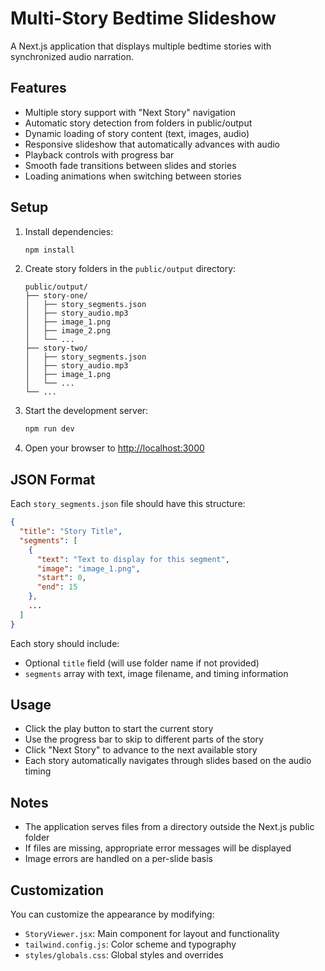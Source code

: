 # Multi-Story Bedtime Slideshow

A Next.js application that displays multiple bedtime stories with synchronized audio narration.

## Features

- Multiple story support with "Next Story" navigation
- Automatic story detection from folders in public/output
- Dynamic loading of story content (text, images, audio)
- Responsive slideshow that automatically advances with audio
- Playback controls with progress bar
- Smooth fade transitions between slides and stories
- Loading animations when switching between stories

## Setup

1. Install dependencies:
   ```bash
   npm install
   ```

2. Create story folders in the `public/output` directory:
   ```
   public/output/
   ├── story-one/
   │   ├── story_segments.json
   │   ├── story_audio.mp3
   │   ├── image_1.png
   │   ├── image_2.png
   │   └── ...
   ├── story-two/
   │   ├── story_segments.json
   │   ├── story_audio.mp3
   │   ├── image_1.png
   │   └── ...
   └── ...
   ```

3. Start the development server:
   ```bash
   npm run dev
   ```

4. Open your browser to [http://localhost:3000](http://localhost:3000)

## JSON Format

Each `story_segments.json` file should have this structure:

```json
{
  "title": "Story Title",
  "segments": [
    {
      "text": "Text to display for this segment",
      "image": "image_1.png",
      "start": 0,
      "end": 15
    },
    ...
  ]
}
```

Each story should include:
- Optional `title` field (will use folder name if not provided)
- `segments` array with text, image filename, and timing information

## Usage

- Click the play button to start the current story
- Use the progress bar to skip to different parts of the story
- Click "Next Story" to advance to the next available story
- Each story automatically navigates through slides based on the audio timing

## Notes

- The application serves files from a directory outside the Next.js public folder
- If files are missing, appropriate error messages will be displayed
- Image errors are handled on a per-slide basis

## Customization

You can customize the appearance by modifying:
- `StoryViewer.jsx`: Main component for layout and functionality
- `tailwind.config.js`: Color scheme and typography
- `styles/globals.css`: Global styles and overrides 